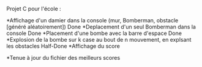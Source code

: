 Projet C pour l'école :

*Affichage d'un damier dans la console (mur, Bomberman, obstacle [généré aléatoirement])
Done
*Deplacement d'un seul Bomberman dans la console
Done
*Placement d'une bombe avec la barre d'espace
Done
*Explosion de la bombe sur k case au bout de n mouvement, en explsant les obstacles
Half-Done
*Affichage du score

*Tenue à jour du fichier des meilleurs scores
